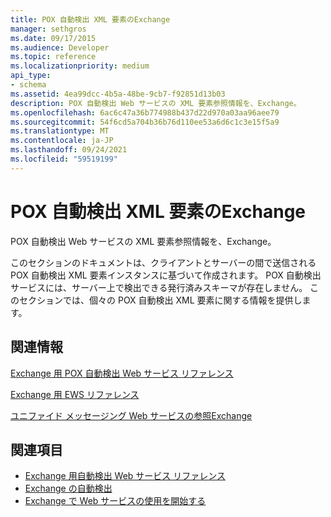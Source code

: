 ```yaml
---
title: POX 自動検出 XML 要素のExchange
manager: sethgros
ms.date: 09/17/2015
ms.audience: Developer
ms.topic: reference
ms.localizationpriority: medium
api_type:
- schema
ms.assetid: 4ea99dcc-4b5a-48be-9cb7-f92851d13b03
description: POX 自動検出 Web サービスの XML 要素参照情報を、Exchange。
ms.openlocfilehash: 6ac6c47a36b774988b437d22d970a03aa96aee79
ms.sourcegitcommit: 54f6cd5a704b36b76d110ee53a6d6c1c3e15f5a9
ms.translationtype: MT
ms.contentlocale: ja-JP
ms.lasthandoff: 09/24/2021
ms.locfileid: "59519199"
---
```

# <a name="pox-autodiscover-xml-elements-for-exchange"></a>POX 自動検出 XML 要素のExchange

POX 自動検出 Web サービスの XML 要素参照情報を、Exchange。
  
このセクションのドキュメントは、クライアントとサーバーの間で送信される POX 自動検出 XML 要素インスタンスに基づいて作成されます。 POX 自動検出サービスには、サーバー上で検出できる発行済みスキーマが存在しません。 このセクションでは、個々の POX 自動検出 XML 要素に関する情報を提供します。
  
## <a name="related-sections"></a>関連情報
<a name="bk_RelatedSections"> </a>

[Exchange 用 POX 自動検出 Web サービス リファレンス](pox-autodiscover-web-service-reference-for-exchange.md)
  
[Exchange 用 EWS リファレンス](ews-reference-for-exchange.md)
  
[ユニファイド メッセージング Web サービスの参照Exchange](unified-messaging-web-service-reference-for-exchange.md)
  
## <a name="see-also"></a>関連項目

- [Exchange 用自動検出 Web サービス リファレンス](autodiscover-web-service-reference-for-exchange.md)
- [Exchange の自動検出](../exchange-web-services/autodiscover-for-exchange.md)
- [Exchange で Web サービスの使用を開始する](../exchange-web-services/start-using-web-services-in-exchange.md)
    


